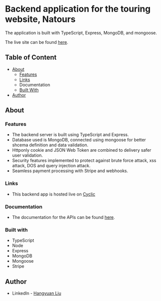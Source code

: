 # Backend application for the touring website, Natours

The application is built with TypeScript, Express, MongoDB, and mongoose.

The live site can be found [here](https://natours-llhyuan.vercel.app).

## Table of Content

- [About](#about)
  - [Features](#features)
  - [Links](#links)
  - Documentation
  - [Built With](#built-with)
- [Author](#author)

## About

### Features

- The backend server is built using TypeScript and Express.
- Database used is MongoDB, connected using mongoose for better shcema definition and data validation.
- Httponly cookie and JSON Web Token are combined to delivery safer user validation.
- Security features implemented to protect against brute force attack, xss attack, DOS and query injection attack.
- Seamless payment processing with Stripe and webhooks.

### Links

- This backend app is hosted live on [Cyclic](https://cyclic.sh)

### Documentation

- The documentation for the APIs can be found [here](https://documenter.getpostman.com/view/28305179/2s9YXfa2qj).

### Built with

- TypeScript
- Node
- Express
- MongoDB
- Mongoose
- Stripe

## Author

- LinkedIn - [Hangyuan Liu](www.linkedin.com/in/hangyuan-liu-a9282718b)
